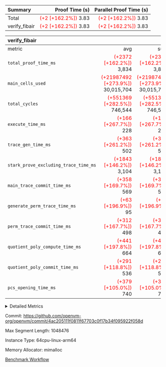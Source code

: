 | Summary | Proof Time (s) | Parallel Proof Time (s) |
|:---|---:|---:|
| Total | <span style='color: red'>(+2 [+162.2%])</span> 3.83 | <span style='color: red'>(+2 [+162.2%])</span> 3.83 |
| verify_fibair | <span style='color: red'>(+2 [+162.2%])</span> 3.83 | <span style='color: red'>(+2 [+162.2%])</span> 3.83 |


| verify_fibair |||||
|:---|---:|---:|---:|---:|
|metric|avg|sum|max|min|
| `total_proof_time_ms ` | <span style='color: red'>(+2372 [+162.2%])</span> 3,834 | <span style='color: red'>(+2372 [+162.2%])</span> 3,834 | <span style='color: red'>(+2372 [+162.2%])</span> 3,834 | <span style='color: red'>(+2372 [+162.2%])</span> 3,834 |
| `main_cells_used     ` | <span style='color: red'>(+21987492 [+273.9%])</span> 30,015,704 | <span style='color: red'>(+21987492 [+273.9%])</span> 30,015,704 | <span style='color: red'>(+21987492 [+273.9%])</span> 30,015,704 | <span style='color: red'>(+21987492 [+273.9%])</span> 30,015,704 |
| `total_cycles        ` | <span style='color: red'>(+551369 [+282.5%])</span> 746,544 | <span style='color: red'>(+551369 [+282.5%])</span> 746,544 | <span style='color: red'>(+551369 [+282.5%])</span> 746,544 | <span style='color: red'>(+551369 [+282.5%])</span> 746,544 |
| `execute_time_ms     ` | <span style='color: red'>(+166 [+267.7%])</span> 228 | <span style='color: red'>(+166 [+267.7%])</span> 228 | <span style='color: red'>(+166 [+267.7%])</span> 228 | <span style='color: red'>(+166 [+267.7%])</span> 228 |
| `trace_gen_time_ms   ` | <span style='color: red'>(+363 [+261.2%])</span> 502 | <span style='color: red'>(+363 [+261.2%])</span> 502 | <span style='color: red'>(+363 [+261.2%])</span> 502 | <span style='color: red'>(+363 [+261.2%])</span> 502 |
| `stark_prove_excluding_trace_time_ms` | <span style='color: red'>(+1843 [+146.2%])</span> 3,104 | <span style='color: red'>(+1843 [+146.2%])</span> 3,104 | <span style='color: red'>(+1843 [+146.2%])</span> 3,104 | <span style='color: red'>(+1843 [+146.2%])</span> 3,104 |
| `main_trace_commit_time_ms` | <span style='color: red'>(+358 [+169.7%])</span> 569 | <span style='color: red'>(+358 [+169.7%])</span> 569 | <span style='color: red'>(+358 [+169.7%])</span> 569 | <span style='color: red'>(+358 [+169.7%])</span> 569 |
| `generate_perm_trace_time_ms` | <span style='color: red'>(+63 [+196.9%])</span> 95 | <span style='color: red'>(+63 [+196.9%])</span> 95 | <span style='color: red'>(+63 [+196.9%])</span> 95 | <span style='color: red'>(+63 [+196.9%])</span> 95 |
| `perm_trace_commit_time_ms` | <span style='color: red'>(+312 [+167.7%])</span> 498 | <span style='color: red'>(+312 [+167.7%])</span> 498 | <span style='color: red'>(+312 [+167.7%])</span> 498 | <span style='color: red'>(+312 [+167.7%])</span> 498 |
| `quotient_poly_compute_time_ms` | <span style='color: red'>(+441 [+197.8%])</span> 664 | <span style='color: red'>(+441 [+197.8%])</span> 664 | <span style='color: red'>(+441 [+197.8%])</span> 664 | <span style='color: red'>(+441 [+197.8%])</span> 664 |
| `quotient_poly_commit_time_ms` | <span style='color: red'>(+291 [+118.8%])</span> 536 | <span style='color: red'>(+291 [+118.8%])</span> 536 | <span style='color: red'>(+291 [+118.8%])</span> 536 | <span style='color: red'>(+291 [+118.8%])</span> 536 |
| `pcs_opening_time_ms ` | <span style='color: red'>(+379 [+105.0%])</span> 740 | <span style='color: red'>(+379 [+105.0%])</span> 740 | <span style='color: red'>(+379 [+105.0%])</span> 740 | <span style='color: red'>(+379 [+105.0%])</span> 740 |



<details>
<summary>Detailed Metrics</summary>

|  | verify_program_compile_ms | total_cells | stark_prove_excluding_trace_time_ms | quotient_poly_compute_time_ms | quotient_poly_commit_time_ms | perm_trace_commit_time_ms | pcs_opening_time_ms | main_trace_commit_time_ms |
| --- | --- | --- | --- | --- | --- | --- | --- |
|  | 3 | 65,536 | 64 | 3 | 13 | 0 | 31 | 15 | 

| air_name | rows | quotient_deg | main_cols | interactions | constraints | cells |
| --- | --- | --- | --- | --- | --- | --- |
| AccessAdapterAir<2> |  | 4 |  | 5 | 12 |  | 
| AccessAdapterAir<4> |  | 4 |  | 5 | 12 |  | 
| AccessAdapterAir<8> |  | 4 |  | 5 | 12 |  | 
| FibonacciAir | 32,768 | 1 | 2 |  | 5 | 65,536 | 
| FriReducedOpeningAir |  | 4 |  | 35 | 59 |  | 
| NativePoseidon2Air<BabyBearParameters>, 1> |  | 4 |  | 31 | 302 |  | 
| PhantomAir |  | 4 |  | 3 | 4 |  | 
| ProgramAir |  | 1 |  | 1 | 4 |  | 
| VariableRangeCheckerAir |  | 1 |  | 1 | 4 |  | 
| VmAirWrapper<BranchNativeAdapterAir, BranchEqualCoreAir<1> |  | 2 |  | 11 | 23 |  | 
| VmAirWrapper<JalNativeAdapterAir, JalCoreAir> |  | 4 |  | 7 | 6 |  | 
| VmAirWrapper<NativeAdapterAir<2, 0>, PublicValuesCoreAir> |  | 4 |  | 11 | 22 |  | 
| VmAirWrapper<NativeAdapterAir<2, 1>, FieldArithmeticCoreAir> |  | 4 |  | 15 | 23 |  | 
| VmAirWrapper<NativeLoadStoreAdapterAir<1>, NativeLoadStoreCoreAir<1> |  | 4 |  | 19 | 31 |  | 
| VmAirWrapper<NativeVectorizedAdapterAir<4>, FieldExtensionCoreAir> |  | 4 |  | 15 | 23 |  | 
| VmConnectorAir |  | 4 |  | 3 | 8 |  | 
| VolatileBoundaryAir |  | 4 |  | 4 | 16 |  | 

| group | trace_gen_time_ms | total_proof_time_ms | total_cycles | total_cells | stark_prove_excluding_trace_time_ms | quotient_poly_compute_time_ms | quotient_poly_commit_time_ms | perm_trace_commit_time_ms | pcs_opening_time_ms | main_trace_commit_time_ms | main_cells_used | generate_perm_trace_time_ms | execute_time_ms |
| --- | --- | --- | --- | --- | --- | --- | --- | --- | --- | --- | --- | --- | --- |
| verify_fibair | 502 | 3,834 | 746,544 | 89,839,640 | 3,104 | 664 | 536 | 498 | 740 | 569 | 30,015,704 | 95 | 228 | 

| group | air_name | rows | prep_cols | perm_cols | main_cols | cells |
| --- | --- | --- | --- | --- | --- | --- |
| verify_fibair | AccessAdapterAir<2> | 131,072 |  | 16 | 11 | 3,538,944 | 
| verify_fibair | AccessAdapterAir<4> | 65,536 |  | 16 | 13 | 1,900,544 | 
| verify_fibair | AccessAdapterAir<8> | 32,768 |  | 16 | 17 | 1,081,344 | 
| verify_fibair | FriReducedOpeningAir | 512 |  | 76 | 64 | 71,680 | 
| verify_fibair | NativePoseidon2Air<BabyBearParameters>, 1> | 8,192 |  | 36 | 348 | 3,145,728 | 
| verify_fibair | PhantomAir | 16,384 |  | 8 | 6 | 229,376 | 
| verify_fibair | ProgramAir | 8,192 |  | 8 | 10 | 147,456 | 
| verify_fibair | VariableRangeCheckerAir | 262,144 | 2 | 8 | 1 | 2,359,296 | 
| verify_fibair | VmAirWrapper<BranchNativeAdapterAir, BranchEqualCoreAir<1> | 262,144 |  | 28 | 23 | 13,369,344 | 
| verify_fibair | VmAirWrapper<JalNativeAdapterAir, JalCoreAir> | 32,768 |  | 12 | 10 | 720,896 | 
| verify_fibair | VmAirWrapper<NativeAdapterAir<2, 1>, FieldArithmeticCoreAir> | 524,288 |  | 20 | 30 | 26,214,400 | 
| verify_fibair | VmAirWrapper<NativeLoadStoreAdapterAir<1>, NativeLoadStoreCoreAir<1> | 524,288 |  | 24 | 41 | 34,078,720 | 
| verify_fibair | VmAirWrapper<NativeVectorizedAdapterAir<4>, FieldExtensionCoreAir> | 8,192 |  | 20 | 40 | 491,520 | 
| verify_fibair | VmConnectorAir | 2 | 1 | 8 | 4 | 24 | 
| verify_fibair | VolatileBoundaryAir | 131,072 |  | 8 | 11 | 2,490,368 | 

</details>


Commit: https://github.com/openvm-org/openvm/commit/4ac205111f0811f67703c0f17b34f095922f058d

Max Segment Length: 1048476

Instance Type: 64cpu-linux-arm64

Memory Allocator: mimalloc

[Benchmark Workflow](https://github.com/openvm-org/openvm/actions/runs/12662261919)
